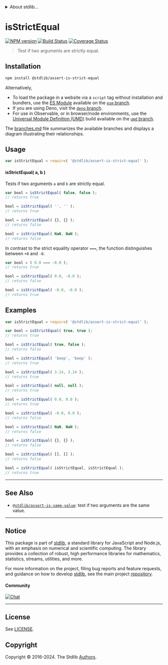 <!--

@license Apache-2.0

Copyright (c) 2018 The Stdlib Authors.

Licensed under the Apache License, Version 2.0 (the "License");
you may not use this file except in compliance with the License.
You may obtain a copy of the License at

   http://www.apache.org/licenses/LICENSE-2.0

Unless required by applicable law or agreed to in writing, software
distributed under the License is distributed on an "AS IS" BASIS,
WITHOUT WARRANTIES OR CONDITIONS OF ANY KIND, either express or implied.
See the License for the specific language governing permissions and
limitations under the License.

-->


<details>
  <summary>
    About stdlib...
  </summary>
  <p>We believe in a future in which the web is a preferred environment for numerical computation. To help realize this future, we've built stdlib. stdlib is a standard library, with an emphasis on numerical and scientific computation, written in JavaScript (and C) for execution in browsers and in Node.js.</p>
  <p>The library is fully decomposable, being architected in such a way that you can swap out and mix and match APIs and functionality to cater to your exact preferences and use cases.</p>
  <p>When you use stdlib, you can be absolutely certain that you are using the most thorough, rigorous, well-written, studied, documented, tested, measured, and high-quality code out there.</p>
  <p>To join us in bringing numerical computing to the web, get started by checking us out on <a href="https://github.com/stdlib-js/stdlib">GitHub</a>, and please consider <a href="https://opencollective.com/stdlib">financially supporting stdlib</a>. We greatly appreciate your continued support!</p>
</details>

# isStrictEqual

[![NPM version][npm-image]][npm-url] [![Build Status][test-image]][test-url] [![Coverage Status][coverage-image]][coverage-url] <!-- [![dependencies][dependencies-image]][dependencies-url] -->

> Test if two arguments are strictly equal.

<section class="installation">

## Installation

```bash
npm install @stdlib/assert-is-strict-equal
```

Alternatively,

-   To load the package in a website via a `script` tag without installation and bundlers, use the [ES Module][es-module] available on the [`esm` branch][esm-url].
-   If you are using Deno, visit the [`deno` branch][deno-url].
-   For use in Observable, or in browser/node environments, use the [Universal Module Definition (UMD)][umd] build available on the [`umd` branch][umd-url].

The [branches.md][branches-url] file summarizes the available branches and displays a diagram illustrating their relationships.

</section>

<section class="usage">

## Usage

```javascript
var isStrictEqual = require( '@stdlib/assert-is-strict-equal' );
```

#### isStrictEqual( a, b )

Tests if two arguments `a` and `b` are strictly equal.

```javascript
var bool = isStrictEqual( false, false );
// returns true

bool = isStrictEqual( '', '' );
// returns true

bool = isStrictEqual( {}, {} );
// returns false

bool = isStrictEqual( NaN, NaN );
// returns false
```

In contrast to the strict equality operator `===`, the function distinguishes between `+0` and `-0`.

<!-- eslint-disable no-compare-neg-zero -->

```javascript
var bool = ( 0.0 === -0.0 );
// returns true

bool = isStrictEqual( 0.0, -0.0 );
// returns false

bool = isStrictEqual( -0.0, -0.0 );
// returns true
```

</section>

<!-- /.usage -->

<section class="examples">

## Examples

<!-- eslint no-undef: "error" -->

```javascript
var isStrictEqual = require( '@stdlib/assert-is-strict-equal' );

var bool = isStrictEqual( true, true );
// returns true

bool = isStrictEqual( true, false );
// returns false

bool = isStrictEqual( 'beep', 'beep' );
// returns true

bool = isStrictEqual( 3.14, 3.14 );
// returns true

bool = isStrictEqual( null, null );
// returns true

bool = isStrictEqual( 0.0, 0.0 );
// returns true

bool = isStrictEqual( -0.0, 0.0 );
// returns false

bool = isStrictEqual( NaN, NaN );
// returns false

bool = isStrictEqual( {}, {} );
// returns false

bool = isStrictEqual( [], [] );
// returns false

bool = isStrictEqual( isStrictEqual, isStrictEqual );
// returns true
```

</section>

<!-- /.examples -->

<!-- Section for related `stdlib` packages. Do not manually edit this section, as it is automatically populated. -->

<section class="related">

* * *

## See Also

-   <span class="package-name">[`@stdlib/assert-is-same-value`][@stdlib/assert/is-same-value]</span><span class="delimiter">: </span><span class="description">test if two arguments are the same value.</span>

</section>

<!-- /.related -->

<!-- Section for all links. Make sure to keep an empty line after the `section` element and another before the `/section` close. -->


<section class="main-repo" >

* * *

## Notice

This package is part of [stdlib][stdlib], a standard library for JavaScript and Node.js, with an emphasis on numerical and scientific computing. The library provides a collection of robust, high performance libraries for mathematics, statistics, streams, utilities, and more.

For more information on the project, filing bug reports and feature requests, and guidance on how to develop [stdlib][stdlib], see the main project [repository][stdlib].

#### Community

[![Chat][chat-image]][chat-url]

---

## License

See [LICENSE][stdlib-license].


## Copyright

Copyright &copy; 2016-2024. The Stdlib [Authors][stdlib-authors].

</section>

<!-- /.stdlib -->

<!-- Section for all links. Make sure to keep an empty line after the `section` element and another before the `/section` close. -->

<section class="links">

[npm-image]: http://img.shields.io/npm/v/@stdlib/assert-is-strict-equal.svg
[npm-url]: https://npmjs.org/package/@stdlib/assert-is-strict-equal

[test-image]: https://github.com/stdlib-js/assert-is-strict-equal/actions/workflows/test.yml/badge.svg?branch=main
[test-url]: https://github.com/stdlib-js/assert-is-strict-equal/actions/workflows/test.yml?query=branch:main

[coverage-image]: https://img.shields.io/codecov/c/github/stdlib-js/assert-is-strict-equal/main.svg
[coverage-url]: https://codecov.io/github/stdlib-js/assert-is-strict-equal?branch=main

<!--

[dependencies-image]: https://img.shields.io/david/stdlib-js/assert-is-strict-equal.svg
[dependencies-url]: https://david-dm.org/stdlib-js/assert-is-strict-equal/main

-->

[chat-image]: https://img.shields.io/gitter/room/stdlib-js/stdlib.svg
[chat-url]: https://app.gitter.im/#/room/#stdlib-js_stdlib:gitter.im

[stdlib]: https://github.com/stdlib-js/stdlib

[stdlib-authors]: https://github.com/stdlib-js/stdlib/graphs/contributors

[umd]: https://github.com/umdjs/umd
[es-module]: https://developer.mozilla.org/en-US/docs/Web/JavaScript/Guide/Modules

[deno-url]: https://github.com/stdlib-js/assert-is-strict-equal/tree/deno
[umd-url]: https://github.com/stdlib-js/assert-is-strict-equal/tree/umd
[esm-url]: https://github.com/stdlib-js/assert-is-strict-equal/tree/esm
[branches-url]: https://github.com/stdlib-js/assert-is-strict-equal/blob/main/branches.md

[stdlib-license]: https://raw.githubusercontent.com/stdlib-js/assert-is-strict-equal/main/LICENSE

<!-- <related-links> -->

[@stdlib/assert/is-same-value]: https://github.com/stdlib-js/assert-is-same-value

<!-- </related-links> -->

</section>

<!-- /.links -->
